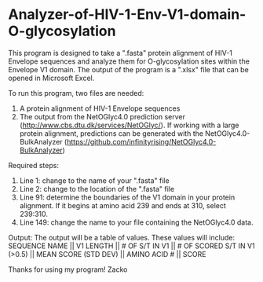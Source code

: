 # Analyzer-of-HIV-1-Env-V1-domain-O-glycosylation

This program is designed to take a ".fasta" protein alignment of HIV-1 Envelope sequences and analyze them for O-glycosylation sites within the Envelope V1 domain. The output of the program is a ".xlsx" file that can be opened in Microsoft Excel.

To run this program, two files are needed:
1. A protein alignment of HIV-1 Envelope sequences
2. The output from the NetOGlyc4.0 prediction server (http://www.cbs.dtu.dk/services/NetOGlyc/). If working with a large protein alignment, predictions can be generated with the NetOGlyc4.0-BulkAnalyzer (https://github.com/infinityrising/NetOGlyc4.0-BulkAnalyzer)

Required steps:
1. Line 1: change to the name of your ".fasta" file
2. Line 2: change to the location of the ".fasta" file
3. Line 91: determine the boundaries of the V1 domain in your protein alignment. If it begins at amino acid 239 and ends at 310, select 239:310.
4. Line 149: change the name to your file containing the NetOGlyc4.0 data.

Output:
The output will be a table of values. These values will include:
SEQUENCE NAME || V1 LENGTH || # OF S/T IN V1 || # OF SCORED S/T IN V1 (>0.5) || MEAN SCORE (STD DEV) || AMINO ACID # || SCORE

Thanks for using my program! 
Zacko
